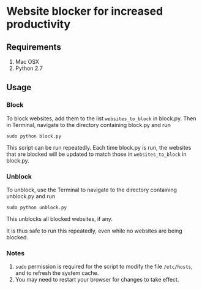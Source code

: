 # Website blocker for increased productivity

## Requirements
1. Mac OSX
2. Python 2.7

## Usage

### Block
To block websites, add them to the list `websites_to_block` in block.py. Then in Terminal, navigate to the directory containing block.py and run 

	sudo python block.py

This script can be run repeatedly. Each time block.py is run, the websites that are blocked will be updated to match those in `websites_to_block` in block.py.

### Unblock
To unblock, use the Terminal to navigate to the directory containing unblock.py and run 

	sudo python unblock.py

This unblocks all blocked websites, if any. 

It is thus safe to run this repeatedly, even while no websites are being blocked.

### Notes
1. `sudo` permission is required for the script to modify the file `/etc/hosts`, and to refresh the system cache.
2. You may need to restart your browser for changes to take effect.

